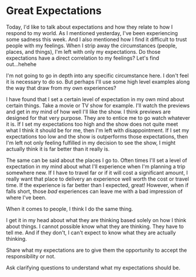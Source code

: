 # Great Expectations

Today, I'd like to talk about expectations and how they relate to how I respond to my world. As I mentioned yesterday, I've been experiencing some sadness this week. And I also mentioned how I find it difficult to trust people with my feelings. When I strip away the circumstances (people, places, and things), I'm left with only my expectations. Do those expectations have a direct correlation to my feelings? Let's find out...hehehe

I'm not going to go in depth into any specific circumstance here. I don't feel it is necessary to do so. But perhaps I'll use some high level examples along the way that draw from my own experiences?

I have found that I set a certain level of expectation in my own mind about certain things. Take a movie or TV show for example. I'll watch the previews and get in my mind of how well I'll like the show. I think previews are designed for that very purpose. They are to entice me to go watch whatever it is. If I set my expectations too high and the show does not quite meet what I think it should be for me, then I'm left with disappointment. If I set my expectations too low and the show is outperforms those expectations, then I'm left not only feeling fulfilled in my decision to see the show, I might actually think it is far better than it really is.

The same can be said about the places I go to. Often times I'll set a level of expectation in my mind about what I'll experience when I'm planning a trip somewhere new. If I have to travel far or if it will cost a significant amount, I really want that place to delivery an experience well worth the cost or travel time. If the experience is far better than I expected, great! However, when if falls short, those *bad* experiences can leave me with a bad impression of where I've been.

When it comes to people, I think I do the same thing.

I get it in my head about what they are thinking based solely on how I think about things. I cannot possible know what they are thinking. They have to tell me. And if they don't, I can't expect to know what they are actually thinking.


Share what my expectations are to give them the opportunity to accept the responsibility or not.

Ask clarifying questions to understand what my expectations should be.